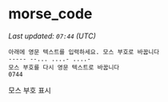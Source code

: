 # morse_code
<!-- MORSE_TIME_START -->
<!-- MORSE_TIME_START -->
_Last updated: `07:44` (UTC)_

```
아래에 영문 텍스트를 입력하세요. 모스 부호로 바꿉니다
----- --... ....- ....-
모스 부호를 다시 영문 텍스트로 바꿉니다
0744
```
<!-- MORSE_TIME_END -->
모스 부호 표시
